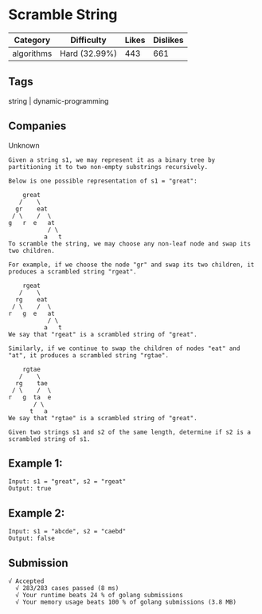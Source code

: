 # Scramble String
|Category|Difficulty|Likes|Dislikes|
|-|-|-|-|
|algorithms|Hard (32.99%)|443|661|

## Tags
string | dynamic-programming

## Companies
Unknown
```
Given a string s1, we may represent it as a binary tree by partitioning it to two non-empty substrings recursively.

Below is one possible representation of s1 = "great":

    great
   /    \
  gr    eat
 / \    /  \
g   r  e   at
           / \
          a   t
To scramble the string, we may choose any non-leaf node and swap its two children.

For example, if we choose the node "gr" and swap its two children, it produces a scrambled string "rgeat".

    rgeat
   /    \
  rg    eat
 / \    /  \
r   g  e   at
           / \
          a   t
We say that "rgeat" is a scrambled string of "great".

Similarly, if we continue to swap the children of nodes "eat" and "at", it produces a scrambled string "rgtae".

    rgtae
   /    \
  rg    tae
 / \    /  \
r   g  ta  e
       / \
      t   a
We say that "rgtae" is a scrambled string of "great".

Given two strings s1 and s2 of the same length, determine if s2 is a scrambled string of s1.
```
## Example 1:
```
Input: s1 = "great", s2 = "rgeat"
Output: true
```
## Example 2:
```
Input: s1 = "abcde", s2 = "caebd"
Output: false
```

## Submission
```
√ Accepted
  √ 283/283 cases passed (8 ms)
  √ Your runtime beats 24 % of golang submissions
  √ Your memory usage beats 100 % of golang submissions (3.8 MB)
```